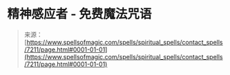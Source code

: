 <!--yml

category: 未分类

date: 2024-06-12 18:42:09

-->

# 精神感应者 - 免费魔法咒语

> 来源：[https://www.spellsofmagic.com/spells/spiritual_spells/contact_spells/7211/page.html#0001-01-01](https://www.spellsofmagic.com/spells/spiritual_spells/contact_spells/7211/page.html#0001-01-01)
